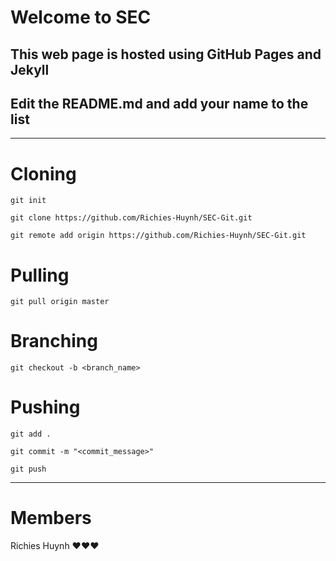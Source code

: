 # Welcome to SEC

## This web page is hosted using GitHub Pages and Jekyll

## Edit the README.md and add your name to the list

---

# Cloning
```git init```  

```git clone https://github.com/Richies-Huynh/SEC-Git.git```  

```git remote add origin https://github.com/Richies-Huynh/SEC-Git.git```  

# Pulling
```git pull origin master```  

# Branching
```git checkout -b <branch_name>```  

# Pushing
```git add .```  

```git commit -m "<commit_message>"```  

```git push```  

---

# Members

Richies Huynh ♥♥♥

